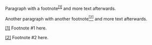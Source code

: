 <!-- Line-breaks suiting auto-p in WordPress: -->
Paragraph with a footnote<sup id="a1">[[1]](#f1)</sup> and more text afterwards.

Another paragraph with another footnote<a id="a2" href="#f2"><sup>[2]</sup></a> and more text afterwards.

<!-- At the end of all paragraphs: -->
<footer class="footnotes">

<a id="f1">[[1]](#a1)</a> Footnote #1 here.

<a id="f2" href="#a2">[2]</a> Footnote #2 here.

</footer>
